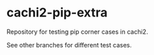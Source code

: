 # cachi2-pip-extra

Repository for testing pip corner cases in cachi2.

See other branches for different test cases.
